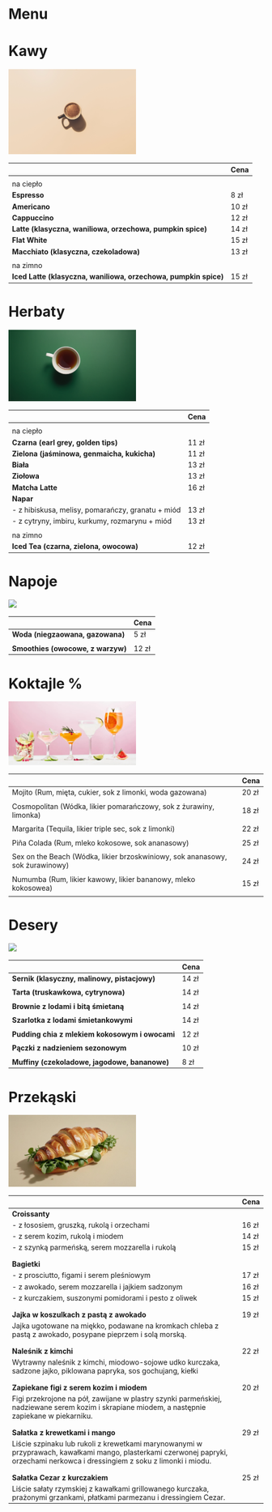 # Menu

# Kawy
<img src="img/coffee bg.jpg" width="50%">  

|                                                                | Cena  |
|----------------------------------------------------------------|-------|
|                                                                |       |
|                     na ciepło                                  |       |
| **Espresso**                                                   | 8 zł  |
| **Americano**                                                  | 10 zł |
| **Cappuccino**                                                 | 12 zł |
| **Latte (klasyczna, waniliowa, orzechowa, pumpkin spice)**     | 14 zł |
| **Flat White**                                                 | 15 zł |
| **Macchiato (klasyczna, czekoladowa)**                         | 13 zł |
|                                                                |       |
|                      na zimno                                  |       |
| **Iced Latte (klasyczna, waniliowa, orzechowa, pumpkin spice)**| 15 zł |


# Herbaty

<img src="img/cup of tea bg.png" width="50%">



|                                                                 | Cena  |
|-----------------------------------------------------------------|-------|
|                                                                 |       |
|                          na ciepło                              |       |
| **Czarna (earl grey, golden tips)**                             | 11 zł |
| **Zielona (jaśminowa, genmaicha, kukicha)**                     | 11 zł |
| **Biała**                                                       | 13 zł |
| **Ziołowa**                                                     | 13 zł |
| **Matcha Latte**                                                | 16 zł |
| **Napar**                                                       |       |
|   - z hibiskusa, melisy, pomarańczy, granatu + miód             | 13 zł |
|   - z cytryny, imbiru, kurkumy, rozmarynu + miód                | 13 zł |
|                                                                 |       |
|                          na zimno                               |       |
| **Iced Tea (czarna, zielona, owocowa)**                         | 12 zł |





# Napoje
<img src="img/juice bg.avif" width="50%">

|                                      | Cena  |
|--------------------------------------|-------|
| **Woda (niegzaowana, gazowana)**     | 5 zł  |
|                                      |       |
| **Smoothies (owocowe, z warzyw)**    | 12 zł |


# Koktajle %

<img src="img/alcohol bg.png" width="50%">  



|                                                                                 | Cena  |
|---------------------------------------------------------------------------------|-------|
| Mojito (Rum, mięta, cukier, sok z limonki, woda gazowana)                       | 20 zł |
|                                                                                 |       |
| Cosmopolitan (Wódka, likier pomarańczowy, sok z żurawiny, limonka)              | 18 zł |
|                                                                                 |       |
| Margarita (Tequila, likier triple sec, sok z limonki)                           | 22 zł |
|                                                                                 |       |
| Piña Colada (Rum, mleko kokosowe, sok ananasowy)                                | 25 zł |
|                                                                                 |       |
| Sex on the Beach (Wódka, likier brzoskwiniowy, sok ananasowy, sok żurawinowy)   | 24 zł |
|                                                                                 |       |
| Numumba (Rum, likier kawowy, likier bananowy, mleko kokosowea)                  | 15 zł |
|                                                                                 |       |



# Desery
<img src="img/pie bg.avif" width="50%">

|                                                                 | Cena  |
|-----------------------------------------------------------------|-------|
| **Sernik (klasyczny, malinowy, pistacjowy)**                    | 14 zł |  
|                                                                 |       | 
| **Tarta (truskawkowa, cytrynowa)**                              | 14 zł |
|                                                                 |       | 
| **Brownie z lodami i bitą śmietaną**                            | 14 zł |
|                                                                 |       | 
| **Szarlotka z lodami śmietankowymi**                            | 14 zł |
|                                                                 |       | 
| **Pudding chia z mlekiem kokosowym i owocami**                  | 12 zł |
|                                                                 |       | 
| **Pączki z nadzieniem sezonowym**                               | 10 zł |
|                                                                 |       | 
| **Muffiny (czekoladowe, jagodowe, bananowe)**                   | 8 zł  |


# Przekąski
<img src="img/croissant bg.jpg" width="50%">  

|                                                                 | Cena  |
|-----------------------------------------------------------------|-------|
| **Croissanty**                                                  |       |
|   - z łososiem, gruszką, rukolą i orzechami                     | 16 zł |
|   - z serem kozim, rukolą i miodem                              | 14 zł |
|   - z szynką parmeńską, serem mozzarella i rukolą               | 15 zł |
|                                                                 |       |  
|                                                                 |       |  
| **Bagietki**                                                    |       |
|   - z prosciutto, figami i serem pleśniowym                     | 17 zł |
|   - z awokado, serem mozzarella i jajkiem sadzonym              | 16 zł |
|   - z kurczakiem, suszonymi pomidorami i pesto z oliwek         | 15 zł |
|                                                                 |       |  
|                                                                 |       |  
| **Jajka w koszulkach z pastą z awokado**                        | 19 zł |
|   Jajka ugotowane na miękko, podawane na kromkach chleba z pastą z awokado, posypane pieprzem i solą morską. |
|                                                                 |       |  
|                                                                 |       |  
| **Naleśnik z kimchi**                                           | 22 zł |
|   Wytrawny naleśnik z kimchi, miodowo-sojowe udko kurczaka, sadzone jajko, piklowana papryka, sos gochujang, kiełki |
|                                                                 |       |  
|                                                                 |       |  
| **Zapiekane figi z serem kozim i miodem**                       | 20 zł |
|   Figi przekrojone na pół, zawijane w plastry szynki parmeńskiej, nadziewane serem kozim i skrapiane miodem, a następnie zapiekane w piekarniku. |
|                                                                 |       |  
|                                                                 |       |  
| **Sałatka z krewetkami i mango**                                | 29 zł |
|   Liście szpinaku lub rukoli z krewetkami marynowanymi w przyprawach, kawałkami mango, plasterkami czerwonej papryki, orzechami nerkowca i dressingiem z soku z limonki i miodu. |
|                                                                 |       |  
|                                                                 |       |  
| **Sałatka Cezar z kurczakiem**                                  | 25 zł |
|   Liście sałaty rzymskiej z kawałkami grillowanego kurczaka, prażonymi grzankami, płatkami parmezanu i dressingiem Cezar. |


